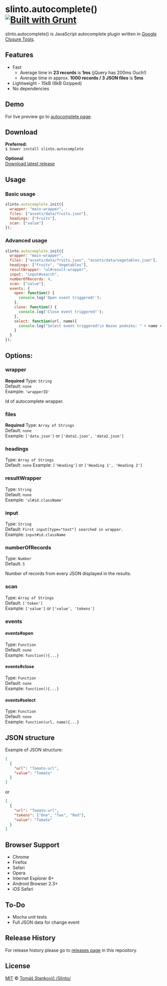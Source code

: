 # slinto.autocomplete() [![Built with Grunt](https://cdn.gruntjs.com/builtwith.png)](http://gruntjs.com/)


slinto.autocomplete() is JavaScript autocomplete plugin written in [Google Closure Tools](https://developers.google.com/closure/).

## Features
 - Fast
   - Average time in **23 records** is **1ms** (jQuery has 200ms Ouch!)
   - Average time in approx. **1000 records / 3 JSON files**  is **5ms**
 - Lightweight - 15kB (6kB Gzipped)
 - No dependencies

## Demo
For live preview go to [autocomplete page](http://autocomplete.slinto.sk/).

## Download
**Preferred:**  
`$ bower install slinto.autocomplete`

**Optional**  
[Download latest release](#todo)

## Usage
### Basic usage
``` javascript
slinto.autocomplete.init({
  wrapper: "main-wrapper",
  files: ["assets/data/fruits.json"],
  headings: ["Fruits"],
  scan: ["value"]
});
```

### Advanced usage
``` javascript
slinto.autocomplete.init({
  wrapper: "main-wrapper",
  files: ["assets/data/fruits.json", "assets/data/vegetables.json"],
  headings: ["Fruits", "Vegetables"],
  resultWrapper: "ul#result-wrapper",
  input: "input#search",
  numberOfRecords: 4,
  scan: ["value"],
  events: {
    open: function() {
      console.log('Open event triggered!');
    },
    close: function() {
      console.log('Close event triggered!');
    },
    select: function(url, name){
      console.log("Select event triggered!\n Nazov podniku: " + name + "\n url:" + url);
    }
  }
});
```

## Options:

### wrapper
**Required**
Type: `String`  
Default: `none`  
Example: `'wrapperID'`  

Id of autocomplete wrapper.

### files
**Required**
Type: `Array of Strings`  
Default: `none`  
Example: `['data.json']` or `['data1.json', 'data2.json']`

### headings
Type: `Array of Strings`  
Default: `none`
Example: `['Heading']` or `['Heading 1', 'Heading 2']`

### resultWrapper
Type: `String`  
Default: `none`  
Example: `'ul#id.className'`

### input
Type: `String`  
Default: `First input[type="text"] searched in wrapper.`  
Example: `input#id.className`  



### numberOfRecords
Type: `Number`  
Default: `5`  

Number of records from every JSON displayed in the results.

### scan
Type: `Array of Strings`  
Default: `['token']`  
Example: `['value']` or `['value', 'tokens']`

### events
#### events#open
Type: `Function`  
Default: `none`  
Example: `function(){...}`

#### events#close
Type: `Function`  
Default: `none`  
Example: `function(){...}`

#### events#select
Type: `Function`  
Default: `none`  
Example: `function(url, name){...}`

## JSON structure
Example of JSON structure:

``` json
[
  {
    "url": "Tomato-url",
    "value": "Tomato"
  }
]
```
or
``` json
[
  {
    "url": "Tomato-url",
    "tokens": ["One", "Two", "Red"],
    "value": "Tomato"
  }
]
```

## Browser Support
 - Chrome
 - Firefox
 - Safari
 - Opera
 - Internet Explorer 8+
 - Android Browser 2.3+
 - iOS Safari

## To-Do
 - Mocha unit tests
 - Full JSON data for change event

## Release History
For release history please go to [releases page](http://github.com/slinto/slinto.autocomplete/releases) in this repository.

## License
[MIT](http://opensource.org/licenses/MIT) © [Tomáš Stankovič /Slinto/](http://slinto.sk)
